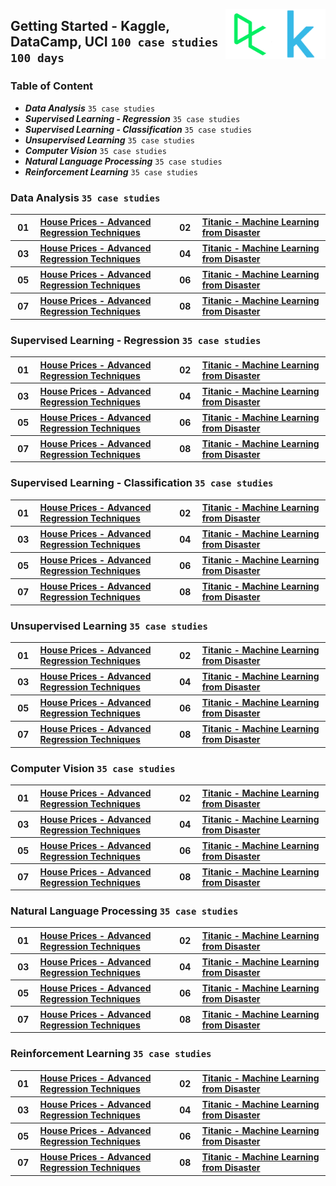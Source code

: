 <img align="right" width="80" src="/logos/kaggle.jpg"></img>
<img align="right" width="80" src="/logos/datacamp.jpg"></img>

## Getting Started - Kaggle, DataCamp, UCI `100 case studies` `100 days`

### Table of Content

- ***Data Analysis***                            `35 case studies`
- ***Supervised Learning - Regression***         `35 case studies`
- ***Supervised Learning - Classification***     `35 case studies`
- ***Unsupervised Learning***                    `35 case studies`
- ***Computer Vision***                          `35 case studies`
- ***Natural Language Processing***              `35 case studies`
- ***Reinforcement Learning***                   `35 case studies`

### Data Analysis `35 case studies`

<table>
    <tbody>
        <tr>
<th align="center" width="50px">01</th><th align="left" width="550px"><a href="https://www.kaggle.com/competitions/house-prices-advanced-regression-techniques/">House Prices - Advanced Regression Techniques</a></th>
<th align="center" width="50px">02</th><th align="left" width="550px"><a href="https://www.kaggle.com/competitions/titanic/">Titanic - Machine Learning from Disaster
</a></th>
        </tr>
        <tr>
<th align="center" width="50px">03</th><th align="left" width="550px"><a href="https://www.kaggle.com/competitions/house-prices-advanced-regression-techniques/">House Prices - Advanced Regression Techniques</a></th>
<th align="center" width="50px">04</th><th align="left" width="550px"><a href="https://www.kaggle.com/competitions/titanic/">Titanic - Machine Learning from Disaster
</a></th>
        </tr>
        <tr>
<th align="center" width="50px">05</th><th align="left" width="550px"><a href="https://www.kaggle.com/competitions/house-prices-advanced-regression-techniques/">House Prices - Advanced Regression Techniques</a></th>
<th align="center" width="50px">06</th><th align="left" width="550px"><a href="https://www.kaggle.com/competitions/titanic/">Titanic - Machine Learning from Disaster
</a></th>
        </tr>
        <tr>
<th align="center" width="50px">07</th><th align="left" width="550px"><a href="https://www.kaggle.com/competitions/house-prices-advanced-regression-techniques/">House Prices - Advanced Regression Techniques</a></th>
<th align="center" width="50px">08</th><th align="left" width="550px"><a href="https://www.kaggle.com/competitions/titanic/">Titanic - Machine Learning from Disaster
</a></th>
        </tr>
    </tbody>
</table>

### Supervised Learning - Regression `35 case studies`

<table>
    <tbody>
        <tr>
<th align="center" width="50px">01</th><th align="left" width="550px"><a href="https://www.kaggle.com/competitions/house-prices-advanced-regression-techniques/">House Prices - Advanced Regression Techniques</a></th>
<th align="center" width="50px">02</th><th align="left" width="550px"><a href="https://www.kaggle.com/competitions/titanic/">Titanic - Machine Learning from Disaster
</a></th>
        </tr>
        <tr>
<th align="center" width="50px">03</th><th align="left" width="550px"><a href="https://www.kaggle.com/competitions/house-prices-advanced-regression-techniques/">House Prices - Advanced Regression Techniques</a></th>
<th align="center" width="50px">04</th><th align="left" width="550px"><a href="https://www.kaggle.com/competitions/titanic/">Titanic - Machine Learning from Disaster
</a></th>
        </tr>
        <tr>
<th align="center" width="50px">05</th><th align="left" width="550px"><a href="https://www.kaggle.com/competitions/house-prices-advanced-regression-techniques/">House Prices - Advanced Regression Techniques</a></th>
<th align="center" width="50px">06</th><th align="left" width="550px"><a href="https://www.kaggle.com/competitions/titanic/">Titanic - Machine Learning from Disaster
</a></th>
        </tr>
        <tr>
<th align="center" width="50px">07</th><th align="left" width="550px"><a href="https://www.kaggle.com/competitions/house-prices-advanced-regression-techniques/">House Prices - Advanced Regression Techniques</a></th>
<th align="center" width="50px">08</th><th align="left" width="550px"><a href="https://www.kaggle.com/competitions/titanic/">Titanic - Machine Learning from Disaster
</a></th>
        </tr>
    </tbody>
</table>

### Supervised Learning - Classification `35 case studies`

<table>
    <tbody>
        <tr>
<th align="center" width="50px">01</th><th align="left" width="550px"><a href="https://www.kaggle.com/competitions/house-prices-advanced-regression-techniques/">House Prices - Advanced Regression Techniques</a></th>
<th align="center" width="50px">02</th><th align="left" width="550px"><a href="https://www.kaggle.com/competitions/titanic/">Titanic - Machine Learning from Disaster
</a></th>
        </tr>
        <tr>
<th align="center" width="50px">03</th><th align="left" width="550px"><a href="https://www.kaggle.com/competitions/house-prices-advanced-regression-techniques/">House Prices - Advanced Regression Techniques</a></th>
<th align="center" width="50px">04</th><th align="left" width="550px"><a href="https://www.kaggle.com/competitions/titanic/">Titanic - Machine Learning from Disaster
</a></th>
        </tr>
        <tr>
<th align="center" width="50px">05</th><th align="left" width="550px"><a href="https://www.kaggle.com/competitions/house-prices-advanced-regression-techniques/">House Prices - Advanced Regression Techniques</a></th>
<th align="center" width="50px">06</th><th align="left" width="550px"><a href="https://www.kaggle.com/competitions/titanic/">Titanic - Machine Learning from Disaster
</a></th>
        </tr>
        <tr>
<th align="center" width="50px">07</th><th align="left" width="550px"><a href="https://www.kaggle.com/competitions/house-prices-advanced-regression-techniques/">House Prices - Advanced Regression Techniques</a></th>
<th align="center" width="50px">08</th><th align="left" width="550px"><a href="https://www.kaggle.com/competitions/titanic/">Titanic - Machine Learning from Disaster
</a></th>
        </tr>
    </tbody>
</table>

### Unsupervised Learning `35 case studies`

<table>
    <tbody>
        <tr>
<th align="center" width="50px">01</th><th align="left" width="550px"><a href="https://www.kaggle.com/competitions/house-prices-advanced-regression-techniques/">House Prices - Advanced Regression Techniques</a></th>
<th align="center" width="50px">02</th><th align="left" width="550px"><a href="https://www.kaggle.com/competitions/titanic/">Titanic - Machine Learning from Disaster
</a></th>
        </tr>
        <tr>
<th align="center" width="50px">03</th><th align="left" width="550px"><a href="https://www.kaggle.com/competitions/house-prices-advanced-regression-techniques/">House Prices - Advanced Regression Techniques</a></th>
<th align="center" width="50px">04</th><th align="left" width="550px"><a href="https://www.kaggle.com/competitions/titanic/">Titanic - Machine Learning from Disaster
</a></th>
        </tr>
        <tr>
<th align="center" width="50px">05</th><th align="left" width="550px"><a href="https://www.kaggle.com/competitions/house-prices-advanced-regression-techniques/">House Prices - Advanced Regression Techniques</a></th>
<th align="center" width="50px">06</th><th align="left" width="550px"><a href="https://www.kaggle.com/competitions/titanic/">Titanic - Machine Learning from Disaster
</a></th>
        </tr>
        <tr>
<th align="center" width="50px">07</th><th align="left" width="550px"><a href="https://www.kaggle.com/competitions/house-prices-advanced-regression-techniques/">House Prices - Advanced Regression Techniques</a></th>
<th align="center" width="50px">08</th><th align="left" width="550px"><a href="https://www.kaggle.com/competitions/titanic/">Titanic - Machine Learning from Disaster
</a></th>
        </tr>
    </tbody>
</table>

### Computer Vision `35 case studies`

<table>
    <tbody>
        <tr>
<th align="center" width="50px">01</th><th align="left" width="550px"><a href="https://www.kaggle.com/competitions/house-prices-advanced-regression-techniques/">House Prices - Advanced Regression Techniques</a></th>
<th align="center" width="50px">02</th><th align="left" width="550px"><a href="https://www.kaggle.com/competitions/titanic/">Titanic - Machine Learning from Disaster
</a></th>
        </tr>
        <tr>
<th align="center" width="50px">03</th><th align="left" width="550px"><a href="https://www.kaggle.com/competitions/house-prices-advanced-regression-techniques/">House Prices - Advanced Regression Techniques</a></th>
<th align="center" width="50px">04</th><th align="left" width="550px"><a href="https://www.kaggle.com/competitions/titanic/">Titanic - Machine Learning from Disaster
</a></th>
        </tr>
        <tr>
<th align="center" width="50px">05</th><th align="left" width="550px"><a href="https://www.kaggle.com/competitions/house-prices-advanced-regression-techniques/">House Prices - Advanced Regression Techniques</a></th>
<th align="center" width="50px">06</th><th align="left" width="550px"><a href="https://www.kaggle.com/competitions/titanic/">Titanic - Machine Learning from Disaster
</a></th>
        </tr>
        <tr>
<th align="center" width="50px">07</th><th align="left" width="550px"><a href="https://www.kaggle.com/competitions/house-prices-advanced-regression-techniques/">House Prices - Advanced Regression Techniques</a></th>
<th align="center" width="50px">08</th><th align="left" width="550px"><a href="https://www.kaggle.com/competitions/titanic/">Titanic - Machine Learning from Disaster
</a></th>
        </tr>
    </tbody>
</table>

### Natural Language Processing `35 case studies`

<table>
    <tbody>
        <tr>
<th align="center" width="50px">01</th><th align="left" width="550px"><a href="https://www.kaggle.com/competitions/house-prices-advanced-regression-techniques/">House Prices - Advanced Regression Techniques</a></th>
<th align="center" width="50px">02</th><th align="left" width="550px"><a href="https://www.kaggle.com/competitions/titanic/">Titanic - Machine Learning from Disaster
</a></th>
        </tr>
        <tr>
<th align="center" width="50px">03</th><th align="left" width="550px"><a href="https://www.kaggle.com/competitions/house-prices-advanced-regression-techniques/">House Prices - Advanced Regression Techniques</a></th>
<th align="center" width="50px">04</th><th align="left" width="550px"><a href="https://www.kaggle.com/competitions/titanic/">Titanic - Machine Learning from Disaster
</a></th>
        </tr>
        <tr>
<th align="center" width="50px">05</th><th align="left" width="550px"><a href="https://www.kaggle.com/competitions/house-prices-advanced-regression-techniques/">House Prices - Advanced Regression Techniques</a></th>
<th align="center" width="50px">06</th><th align="left" width="550px"><a href="https://www.kaggle.com/competitions/titanic/">Titanic - Machine Learning from Disaster
</a></th>
        </tr>
        <tr>
<th align="center" width="50px">07</th><th align="left" width="550px"><a href="https://www.kaggle.com/competitions/house-prices-advanced-regression-techniques/">House Prices - Advanced Regression Techniques</a></th>
<th align="center" width="50px">08</th><th align="left" width="550px"><a href="https://www.kaggle.com/competitions/titanic/">Titanic - Machine Learning from Disaster
</a></th>
        </tr>
    </tbody>
</table>

### Reinforcement Learning `35 case studies`

<table>
    <tbody>
        <tr>
<th align="center" width="50px">01</th><th align="left" width="550px"><a href="https://www.kaggle.com/competitions/house-prices-advanced-regression-techniques/">House Prices - Advanced Regression Techniques</a></th>
<th align="center" width="50px">02</th><th align="left" width="550px"><a href="https://www.kaggle.com/competitions/titanic/">Titanic - Machine Learning from Disaster
</a></th>
        </tr>
        <tr>
<th align="center" width="50px">03</th><th align="left" width="550px"><a href="https://www.kaggle.com/competitions/house-prices-advanced-regression-techniques/">House Prices - Advanced Regression Techniques</a></th>
<th align="center" width="50px">04</th><th align="left" width="550px"><a href="https://www.kaggle.com/competitions/titanic/">Titanic - Machine Learning from Disaster
</a></th>
        </tr>
        <tr>
<th align="center" width="50px">05</th><th align="left" width="550px"><a href="https://www.kaggle.com/competitions/house-prices-advanced-regression-techniques/">House Prices - Advanced Regression Techniques</a></th>
<th align="center" width="50px">06</th><th align="left" width="550px"><a href="https://www.kaggle.com/competitions/titanic/">Titanic - Machine Learning from Disaster
</a></th>
        </tr>
        <tr>
<th align="center" width="50px">07</th><th align="left" width="550px"><a href="https://www.kaggle.com/competitions/house-prices-advanced-regression-techniques/">House Prices - Advanced Regression Techniques</a></th>
<th align="center" width="50px">08</th><th align="left" width="550px"><a href="https://www.kaggle.com/competitions/titanic/">Titanic - Machine Learning from Disaster
</a></th>
        </tr>
    </tbody>
</table>
